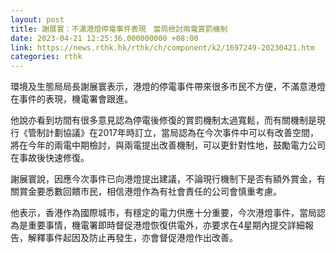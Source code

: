 ```yaml
---
layout: post
title: 謝展寰：不滿港燈停電事件表現　當局檢討兩電賞罰機制
date: 2023-04-21 12:25:36.000000000 +08:00
link: https://news.rthk.hk/rthk/ch/component/k2/1697249-20230421.htm
categories: rthk
---
```


環境及生態局局長謝展寰表示，港燈的停電事件帶來很多市民不方便，不滿意港燈在事件的表現，機電署會跟進。

他說亦看到坊間有很多意見認為停電後修復的賞罰機制太過寬鬆，而有關機制是現行《管制計劃協議》在2017年時訂立，當局認為在今次事件中可以有改善空間，將在今年的兩電中期檢討，與兩電提出改善機制，可以更針對性地，鼓勵電力公司在事故後快速修復。

謝展寰說，因應今次事件已向港燈提出建議，不論現行機制下是否有額外賞金，有關賞金要悉數回饋市民，相信港燈作為有社會責任的公司會慎重考慮。

他表示，香港作為國際城市，有穩定的電力供應十分重要，今次港燈事件，當局認為是重要事情，機電署即時督促港燈恢復供電外，亦要求在4星期內提交詳細報告，解釋事件起因及防止再發生，亦會督促港燈作出改善。
